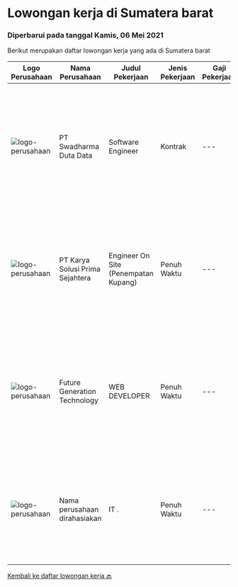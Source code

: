 
  # Lowongan kerja di Sumatera barat

  ### Diperbarui pada tanggal Kamis, 06 Mei 2021

  Berikut merupakan daftar lowongan kerja yang ada di Sumatera barat

  |Logo Perusahaan | Nama Perusahaan | Judul Pekerjaan | Jenis Pekerjaan | Gaji Pekerjaan | Lokasi | Deskripsi | Tanggal diunggah | Pranala |
  | -------------- | --------------- | --------------- | --------- | --------- | -------------- | ------- | ----------- | ----------- |
  |![logo-perusahaan](https://image-service-cdn.seek.com.au/e9e62ed076e33544df35a291ef65dfa2ce20040b/ee4dce1061f3f616224767ad58cb2fc751b8d2dc)|PT Swadharma Duta Data|Software Engineer|Kontrak|---|Sumatera Barat|Back End Developer Memahami konsep pengembangan aplikasi Memahami konsep Microservices Architeccture Memiliki skill Java Spring Boot, Net Core, Go,...|Rabu, 28 April 2021|https://www.jobstreet.co.id/id/job/software-engineer-3518712?token=0~a5c9eb53-6cf9-418d-aa9f-1111caf49a87&sectionRank=1&jobId=jobstreet-id-job-3518712|
|![logo-perusahaan](https://image-service-cdn.seek.com.au/af1044de0b0368b965f00fbbea921becef8205bb/ee4dce1061f3f616224767ad58cb2fc751b8d2dc)|PT Karya Solusi Prima Sejahtera|Engineer On Site (Penempatan Kupang)|Penuh Waktu|---|Padang|Kualifikasi : Lulusan SMK Teknik Komputer &amp; Jaringan Berpengalaman minimal 1 tahun sebagai teknisi dibidang jaringan Menguasai dasar komunikasi...|Selasa, 27 April 2021|https://www.jobstreet.co.id/id/job/engineer-on-site-penempatan-kupang-3518297?token=0~a5c9eb53-6cf9-418d-aa9f-1111caf49a87&sectionRank=2&jobId=jobstreet-id-job-3518297|
|![logo-perusahaan](https://us.123rf.com/450wm/pavelstasevich/pavelstasevich1811/pavelstasevich181101027/112815900-stock-vector-no-image-available-icon-flat-vector.jpg?ver=6)|Future Generation Technology|WEB DEVELOPER|Penuh Waktu|---|Padang|Kualifikasi : Salary Negotiable Pendidikan minimal SMA Diutamakan berdomisili di Padang Menguasai bahasa pemrograman HTML, PHP, CSS, Jaxascript,...|Senin, 26 April 2021|https://www.jobstreet.co.id/id/job/web-developer-3517440?token=0~a5c9eb53-6cf9-418d-aa9f-1111caf49a87&sectionRank=3&jobId=jobstreet-id-job-3517440|
|![logo-perusahaan](https://us.123rf.com/450wm/pavelstasevich/pavelstasevich1811/pavelstasevich181101027/112815900-stock-vector-no-image-available-icon-flat-vector.jpg?ver=6)|Nama perusahaan dirahasiakan|IT .|Penuh Waktu|---|Sumatera Barat|Pendidikan minimal S1 segala jurusan Untuk posisi programmer harus memiliki pengetahuan mengenai PHP dan bahasa pemrograman lainnya Untuk posisi IT...|Rabu, 07 April 2021|https://www.jobstreet.co.id/id/job/it-3501117?token=0~a5c9eb53-6cf9-418d-aa9f-1111caf49a87&sectionRank=4&jobId=jobstreet-id-job-3501117|


  [Kembali ke daftar lowongan kerja 🔙](../README.md#daftar-lowongan-kerja)
  